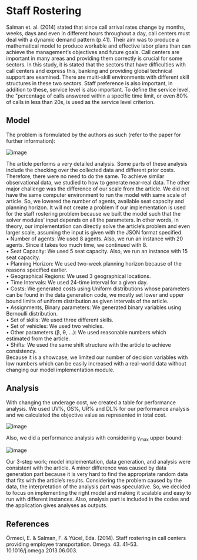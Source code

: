 # Staff Rostering
Salman et. al. (2014) stated that since call arrival rates change by months, weeks, days and
even in different hours throughout a day, call centers must deal with a dynamic demand pattern
(p.41). Their aim was to produce a mathematical model to produce workable and effective labor
plans than can achieve the management’s objectives and future goals. Call centers are important in
many areas and providing them correctly is crucial for some sectors. In this study, it is stated that
the sectors that have difficulties with call centers and express this, banking and providing global
technical support are examined. There are multi-skill environments with different skill structures
in these two sectors. Staff preference is also important, in addition to these, service level is also
important. To define the service level, the "percentage of calls answered within a specific time
limit, or even 80% of calls in less than 20s, is used as the service level criterion.

## Model
The problem is formulated by the authors as such (refer to the paper for further information):

![image](https://github.com/ramazanCevik/staff-rostering/assets/48220006/cc187094-2f68-43c4-a143-56ad2c613132)

The article performs a very detailed analysis. Some parts of these analysis include the checking
over the collected data and different prior costs. Therefore, there were no need to do the same. To
achieve similar observational data, we studied to how to generate near-real data. The other major
challenge was the difference of our scale from the article. We did not have the same computer
environment to run the model with same scale of article. So, we lowered the number of agents,
available seat capacity and planning horizon. It will not create a problem if our implementation is
used for the staff rostering problem because we built the model such that the solver modules’ input
depends on all the parameters. In other words, in theory, our implementation can directly solve the
article’s problem and even larger scale, assuming the input is given with the JSON format specified.<br>
• Number of agents: We used 8 agents. Also, we run an instance with 20 agents. Since it takes too
much time, we continued with 8.<br>
• Seat Capacity: We used 5 seat capacity. Also, we run an instance with 15 seat capacity.<br>
• Planning Horizon: We used two-week planning horizon because of the reasons specified earlier.<br>
• Geographical Regions: We used 3 geographical locations.<br>
• Time Intervals: We used 24-time interval for a given day.<br>
• Costs: We generated costs using Uniform distributions whose parameters can be found in the data
generation code, we mostly set lower and upper bound limits of uniform distribution as given
intervals of the article.<br>
• Assignments, Binary parameters: We generated binary variables using Bernoulli distribution.<br>
• Set of skills: We used three different skills.<br>
• Set of vehicles: We used two vehicles.<br>
• Other parameters (β, θ, …): We used reasonable numbers which estimated from the article.<br>
• Shifts: We used the same shift structure with the article to achieve consistency.<br>
Because it is a showcase, we limited our number of decision variables with low numbers which
can be easily increased with a real-world data without changing our model implementation module.<br>

## Analysis

With changing the underage cost, we created a table for performance analysis. We used UV%,
OS%, UR% and DL% for our performance analysis and we calculated the objective value as
represented in total cost.<br>

![image](https://github.com/ramazanCevik/staff-rostering/assets/48220006/62e4917e-857e-4285-b914-fb2d09e3ec28)

Also, we did a performance analysis with considering γ<sub>max</sub> upper bound:<br>

![image](https://github.com/ramazanCevik/staff-rostering/assets/48220006/8b86af35-9d17-4edf-ba05-3e9d44d9745e)

Our 3-step work; model implementation, data generation, and analysis were consistent with the
article. A minor difference was caused by data generation part because it is very hard to find the
appropriate random data that fits with the article’s results. Considering the problem caused by the
data, the interpretation of the analysis part was speculative. So, we decided to focus on implementing
the right model and making it scalable and easy to run with different instances. Also, analysis part
is included in the codes and the application gives analyses as outputs.

## References
Örmeci, E. & Salman, F. & Yücel, Eda. (2014). Staff rostering in call centers providing employee transportation. Omega. 43. 41–53. 10.1016/j.omega.2013.06.003. 

